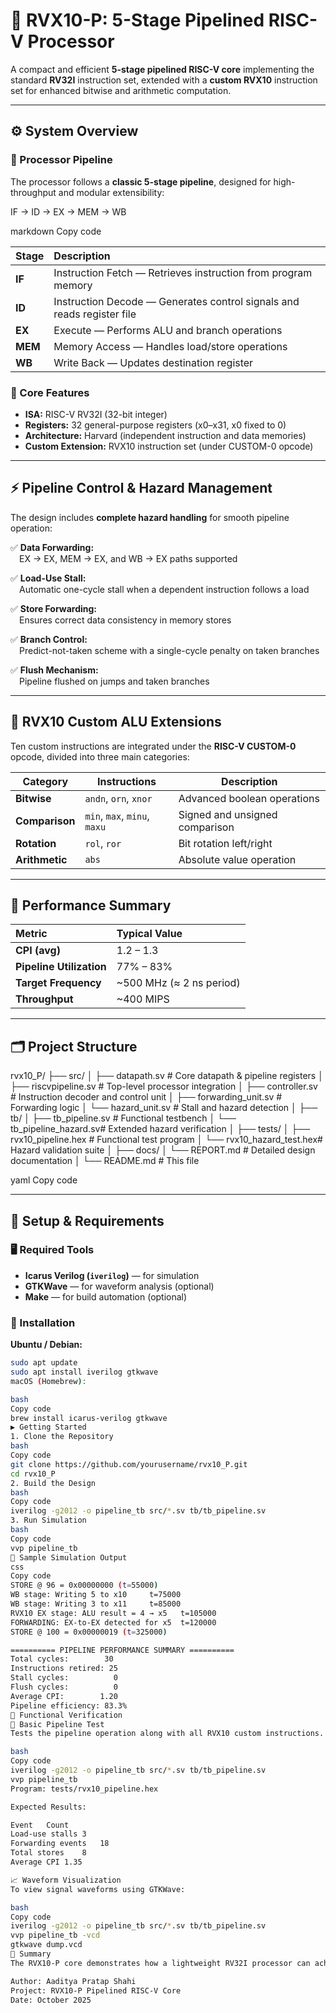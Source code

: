 # 🧠 RVX10-P: 5-Stage Pipelined RISC-V Processor

A compact and efficient **5-stage pipelined RISC-V core** implementing the standard **RV32I** instruction set, extended with a **custom RVX10** instruction set for enhanced bitwise and arithmetic computation.

---

## ⚙️ System Overview

### 🧩 Processor Pipeline
The processor follows a **classic 5-stage pipeline**, designed for high-throughput and modular extensibility:

IF → ID → EX → MEM → WB

markdown
Copy code

| Stage | Description |
|:------|:-------------|
| **IF** | Instruction Fetch — Retrieves instruction from program memory |
| **ID** | Instruction Decode — Generates control signals and reads register file |
| **EX** | Execute — Performs ALU and branch operations |
| **MEM** | Memory Access — Handles load/store operations |
| **WB** | Write Back — Updates destination register |

### 💾 Core Features
- **ISA:** RISC-V RV32I (32-bit integer)
- **Registers:** 32 general-purpose registers (x0–x31, x0 fixed to 0)
- **Architecture:** Harvard (independent instruction and data memories)
- **Custom Extension:** RVX10 instruction set (under CUSTOM-0 opcode)

---

## ⚡ Pipeline Control & Hazard Management

The design includes **complete hazard handling** for smooth pipeline operation:

✅ **Data Forwarding:**  
 EX → EX, MEM → EX, and WB → EX paths supported  

✅ **Load-Use Stall:**  
 Automatic one-cycle stall when a dependent instruction follows a load  

✅ **Store Forwarding:**  
 Ensures correct data consistency in memory stores  

✅ **Branch Control:**  
 Predict-not-taken scheme with a single-cycle penalty on taken branches  

✅ **Flush Mechanism:**  
 Pipeline flushed on jumps and taken branches  

---

## 🧮 RVX10 Custom ALU Extensions

Ten custom instructions are integrated under the **RISC-V CUSTOM-0** opcode, divided into three main categories:

| Category | Instructions | Description |
|-----------|---------------|-------------|
| **Bitwise** | `andn`, `orn`, `xnor` | Advanced boolean operations |
| **Comparison** | `min`, `max`, `minu`, `maxu` | Signed and unsigned comparison |
| **Rotation** | `rol`, `ror` | Bit rotation left/right |
| **Arithmetic** | `abs` | Absolute value operation |

---

## 🚀 Performance Summary

| Metric | Typical Value |
|:-------|:---------------|
| **CPI (avg)** | 1.2 – 1.3 |
| **Pipeline Utilization** | 77% – 83% |
| **Target Frequency** | ~500 MHz (≈ 2 ns period) |
| **Throughput** | ~400 MIPS |

---

## 🗂️ Project Structure

rvx10_P/
├── src/
│ ├── datapath.sv # Core datapath & pipeline registers
│ ├── riscvpipeline.sv # Top-level processor integration
│ ├── controller.sv # Instruction decoder and control unit
│ ├── forwarding_unit.sv # Forwarding logic
│ └── hazard_unit.sv # Stall and hazard detection
│
├── tb/
│ ├── tb_pipeline.sv # Functional testbench
│ └── tb_pipeline_hazard.sv# Extended hazard verification
│
├── tests/
│ ├── rvx10_pipeline.hex # Functional test program
│ └── rvx10_hazard_test.hex# Hazard validation suite
│
├── docs/
│ └── REPORT.md # Detailed design documentation
│
└── README.md # This file

yaml
Copy code

---

## 🔧 Setup & Requirements

### 🖥️ Required Tools
- **Icarus Verilog (`iverilog`)** — for simulation  
- **GTKWave** — for waveform analysis (optional)  
- **Make** — for build automation (optional)

### 🧱 Installation

**Ubuntu / Debian:**
```bash
sudo apt update
sudo apt install iverilog gtkwave
macOS (Homebrew):

bash
Copy code
brew install icarus-verilog gtkwave
▶️ Getting Started
1. Clone the Repository
bash
Copy code
git clone https://github.com/yourusername/rvx10_P.git
cd rvx10_P
2. Build the Design
bash
Copy code
iverilog -g2012 -o pipeline_tb src/*.sv tb/tb_pipeline.sv
3. Run Simulation
bash
Copy code
vvp pipeline_tb
🧾 Sample Simulation Output
css
Copy code
STORE @ 96 = 0x00000000 (t=55000)
WB stage: Writing 5 to x10     t=75000
WB stage: Writing 3 to x11     t=85000
RVX10 EX stage: ALU result = 4 → x5   t=105000
FORWARDING: EX-to-EX detected for x5  t=120000
STORE @ 100 = 0x00000019 (t=325000)

========== PIPELINE PERFORMANCE SUMMARY ==========
Total cycles:        30
Instructions retired: 25
Stall cycles:          0
Flush cycles:          0
Average CPI:        1.20
Pipeline efficiency: 83.3%
🧩 Functional Verification
🧪 Basic Pipeline Test
Tests the pipeline operation along with all RVX10 custom instructions.

bash
Copy code
iverilog -g2012 -o pipeline_tb src/*.sv tb/tb_pipeline.sv
vvp pipeline_tb
Program: tests/rvx10_pipeline.hex

Expected Results:

Event	Count
Load-use stalls	3
Forwarding events	18
Total stores	8
Average CPI	1.35

📈 Waveform Visualization
To view signal waveforms using GTKWave:

bash
Copy code
iverilog -g2012 -o pipeline_tb src/*.sv tb/tb_pipeline.sv
vvp pipeline_tb -vcd
gtkwave dump.vcd
🧠 Summary
The RVX10-P core demonstrates how a lightweight RV32I processor can achieve near single-cycle performance with proper forwarding, hazard handling, and carefully integrated custom ALU extensions — all while maintaining modular and synthesizable SystemVerilog design.

Author: Aaditya Pratap Shahi
Project: RVX10-P Pipelined RISC-V Core
Date: October 2025